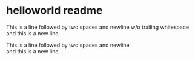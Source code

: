 # helloworld readme

This is a line followed by two spaces and newline w/o trailing whitespace
and this is a new line.

This is a line followed by two spaces and newline  
and this is a new line.
